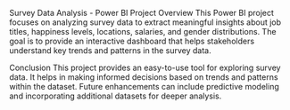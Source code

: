 Survey Data Analysis - Power BI Project
Overview
This Power BI project focuses on analyzing survey data to extract meaningful insights about job titles, happiness levels, locations, salaries, and gender distributions. The goal is to provide an interactive dashboard that helps stakeholders understand key trends and patterns in the survey data.

Conclusion
This project provides an easy-to-use tool for exploring survey data. It helps in making informed decisions based on trends and patterns within the dataset. Future enhancements can include predictive modeling and incorporating additional datasets for deeper analysis.
